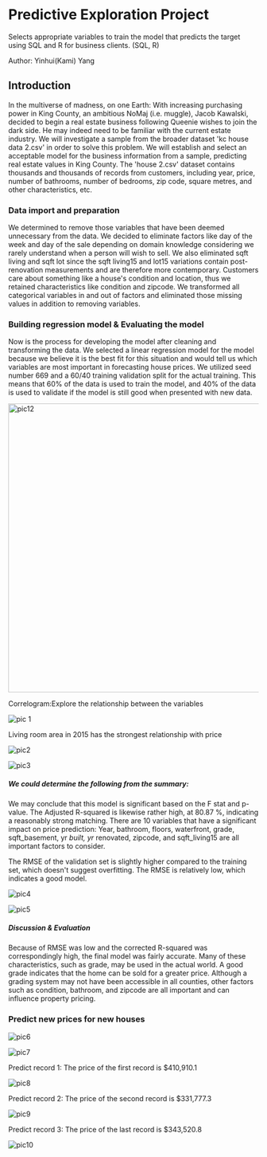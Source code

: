 # Predictive Exploration Project

Selects appropriate variables to train the model that predicts the target using SQL and R for business clients. (SQL, R)

Author: Yinhui(Kami) Yang

## Introduction

In the multiverse of madness, on one Earth: With increasing purchasing power in King County, an ambitious NoMaj (i.e. muggle), Jacob Kawalski, decided to begin a real estate business following Queenie wishes to join the dark side. He may indeed need to be familiar with the current estate industry. We will investigate a sample from the broader dataset 'kc house data 2.csv' in order to solve this problem. We will establish and select an acceptable model for the business information from a sample, predicting real estate values in King County. The 'house 2.csv' dataset contains thousands and thousands of records from customers, including year, price, number of bathrooms, number of bedrooms, zip code, square metres, and other characteristics, etc.

### Data import and preparation

We determined to remove those variables that have been deemed unnecessary from the data. We decided to eliminate factors like day of the week and day of the sale depending on domain knowledge considering we rarely understand when a person will wish to sell. We also eliminated sqft living and sqft lot since the sqft living15 and lot15 variations contain post-renovation measurements and are therefore more contemporary. Customers care about something like a house's condition and location, thus we retained characteristics like condition and zipcode. We transformed all categorical variables in and out of factors and eliminated those missing values in addition to removing variables.

### Building regression model & Evaluating the model

Now is the process for developing the model after cleaning and transforming the data. We selected a linear regression model for the model because we believe it is the best fit for this situation and would tell us which variables are most important in forecasting house prices. We utilized seed number 669 and a 60/40 training validation split for the actual training. This means that 60% of the data is used to train the model, and 40% of the data is used to validate if the model is still good when presented with new data.

<img width="580" alt="pic12" src="https://user-images.githubusercontent.com/81647911/158213538-e54084cf-4b3d-4dd5-8859-757b8c1c56bf.png">

Correlogram:Explore the relationship between the variables

![pic 1](https://user-images.githubusercontent.com/81647911/158101526-b6045a15-e54c-42af-84b6-874019039630.png)

Living room area in 2015 has the strongest relationship with price


![pic2](https://user-images.githubusercontent.com/81647911/158101581-1b3c3dcb-845b-4713-8d3c-558dda7f2cff.png)

![pic3](https://user-images.githubusercontent.com/81647911/158101599-131e8328-8fd6-4b61-b800-5704b3792e1f.png)

##### We could determine the following from the summary:
We may conclude that this model is significant based on the F stat and p-value. The Adjusted R-squared is likewise rather high, at 80.87 %, indicating a reasonably strong matching. There are 10 variables that have a significant impact on price prediction: Year, bathroom, floors, waterfront, grade, sqft_basement, yr _built, yr_ renovated, zipcode, and sqft_living15 are all important factors to consider. 

The RMSE of the validation set is slightly higher compared to the training set, which doesn't suggest overfitting. The RMSE is relatively low, which indicates a good model.

![pic4](https://user-images.githubusercontent.com/81647911/158102358-5a09d6dd-3756-4f99-b0ab-3a176d9a3d23.png)

![pic5](https://user-images.githubusercontent.com/81647911/158102369-73b637d0-ebdd-41e9-a0cf-cb9a507dbd99.png)

##### Discussion & Evaluation
Because of RMSE was low and the corrected R-squared was correspondingly high, the final model was fairly accurate. Many of these characteristics, such as grade, may be used in the actual world. A good grade indicates that the home can be sold for a greater price. Although a grading system may not have been accessible in all counties, other factors such as condition, bathroom, and zipcode are all important and can influence property pricing.

### Predict new prices for new houses

![pic6](https://user-images.githubusercontent.com/81647911/158102826-8a770b8e-b500-4feb-af69-9b79fcfffc68.png)

![pic7](https://user-images.githubusercontent.com/81647911/158102833-3c908ba7-d280-4b20-81e8-4e6799c17de5.png)


Predict record 1: The price of the first record is $410,910.1

![pic8](https://user-images.githubusercontent.com/81647911/158102863-54035432-97ba-48cb-9331-ffb9756ae678.png)

Predict record 2: The price of the second record is $331,777.3

![pic9](https://user-images.githubusercontent.com/81647911/158102870-fdea77b0-c055-4cbe-b887-60959f233e28.png)

Predict record 3: The price of the last record is $343,520.8

![pic10](https://user-images.githubusercontent.com/81647911/158102877-cebb4552-bb3e-4060-83c8-879ffae53ec5.png)
